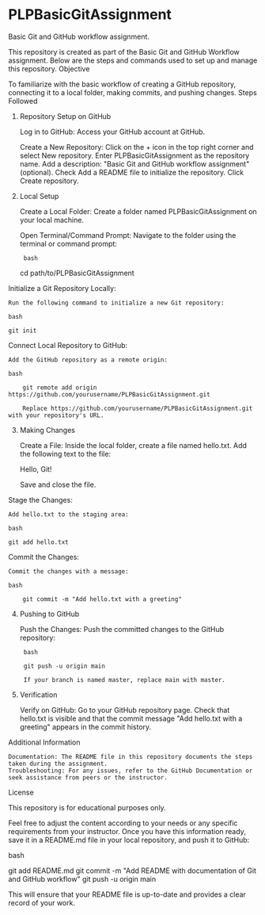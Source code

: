 # PLPBasicGitAssignment
Basic Git and GitHub workflow assignment.

This repository is created as part of the Basic Git and GitHub Workflow assignment. Below are the steps and commands used to set up and manage this repository.
Objective

To familiarize with the basic workflow of creating a GitHub repository, connecting it to a local folder, making commits, and pushing changes.
Steps Followed
1. Repository Setup on GitHub

    Log in to GitHub:
        Access your GitHub account at GitHub.

    Create a New Repository:
        Click on the + icon in the top right corner and select New repository.
        Enter PLPBasicGitAssignment as the repository name.
        Add a description: "Basic Git and GitHub workflow assignment" (optional).
        Check Add a README file to initialize the repository.
        Click Create repository.

2. Local Setup

    Create a Local Folder:
        Create a folder named PLPBasicGitAssignment on your local machine.

    Open Terminal/Command Prompt:
        Navigate to the folder using the terminal or command prompt:

        bash

    cd path/to/PLPBasicGitAssignment

Initialize a Git Repository Locally:

    Run the following command to initialize a new Git repository:

    bash

    git init

Connect Local Repository to GitHub:

    Add the GitHub repository as a remote origin:

    bash

        git remote add origin https://github.com/yourusername/PLPBasicGitAssignment.git

        Replace https://github.com/yourusername/PLPBasicGitAssignment.git with your repository's URL.

3. Making Changes

    Create a File:
        Inside the local folder, create a file named hello.txt.
        Add the following text to the file:

    Hello, Git!

    Save and close the file.

Stage the Changes:

    Add hello.txt to the staging area:

    bash

    git add hello.txt

Commit the Changes:

    Commit the changes with a message:

    bash

        git commit -m "Add hello.txt with a greeting"

4. Pushing to GitHub

    Push the Changes:
        Push the committed changes to the GitHub repository:

        bash

        git push -u origin main

        If your branch is named master, replace main with master.

5. Verification

    Verify on GitHub:
        Go to your GitHub repository page.
        Check that hello.txt is visible and that the commit message "Add hello.txt with a greeting" appears in the commit history.

Additional Information

    Documentation: The README file in this repository documents the steps taken during the assignment.
    Troubleshooting: For any issues, refer to the GitHub Documentation or seek assistance from peers or the instructor.

License

This repository is for educational purposes only.

Feel free to adjust the content according to your needs or any specific requirements from your instructor. Once you have this information ready, save it in a README.md file in your local repository, and push it to GitHub:

bash

git add README.md
git commit -m "Add README with documentation of Git and GitHub workflow"
git push -u origin main

This will ensure that your README file is up-to-date and provides a clear record of your work.
